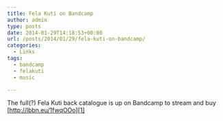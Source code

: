 ```yaml
---
title: Fela Kuti on Bandcamp
author: admin
type: posts
date: 2014-01-29T14:18:53+00:00
url: /posts/2014/01/29/fela-kuti-on-bandcamp/
categories:
  - Links
tags:
  - bandcamp
  - felakuti
  - music

---
```

The full(?) Fela Kuti back catalogue is up on Bandcamp to stream and buy [http://lbbn.eu/1fwqOOo][1]

 [1]: http://felakuti.bandcamp.com/